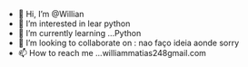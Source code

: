 - 👋 Hi, I’m @Willian
- 👀 I’m interested in  lear  python
- 🌱 I’m currently learning ...Python
- 💞️ I’m looking to collaborate on : nao faço ideia aonde sorry
- 📫 How to reach me ...williammatias248gmail.com

<!---
Willian2489/Willian2489 is a ✨ special ✨ repository because its `README.md` (this file) appears on your GitHub profile.
You can click the Preview link to take a look at your changes.
--->
